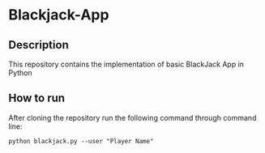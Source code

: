 # Blackjack-App
## Description
This repository contains the implementation of basic BlackJack App in Python

## How to run
After cloning the repository run the following command through command line:
```
python blackjack.py --user "Player Name"
```
